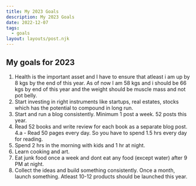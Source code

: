 ```yaml
---
title: My 2023 Goals
description: My 2023 Goals
date: 2022-12-07
tags:
  - goals
layout: layouts/post.njk
---
```

## My goals for 2023

1. Health is the important asset and I have to ensure that atleast i am up by 8 kgs by the end of this year. As of now I am 58 kgs and i should be 66 kgs by end of this year and the weight should be muscle mass and not pot belly.
2. Start investing in right instruments like startups, real estates, stocks which has the potential to compound in long run.
3. Start and run a blog consistently. Minimum 1 post a week. 52 posts this year.
4. Read 52 books and write review for each book as a separate blog post.
    4.a - Read 50 pages every day. So you have to spend 1.5 hrs every day for reading.
5. Spend 2 hrs in the morning with kids and 1 hr at night.
6. Learn cooking and art.
7. Eat junk food once a week and dont eat any food (except water) after 9 PM at night.
8. Collect the ideas and build something consistently. Once a month, launch something. Atleast 10-12 products should be launched this year.

